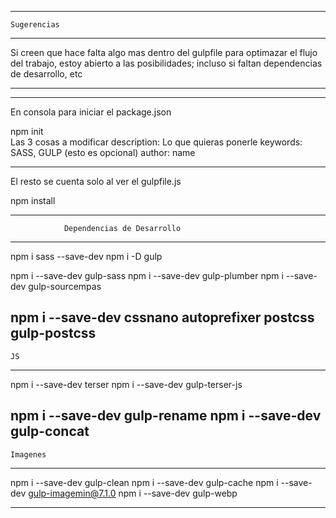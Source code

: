 -----------------------------------------------------------------------
    Sugerencias 
-----------------------------------------------------------------------

Si creen que hace falta algo mas dentro del gulpfile para optimazar el 
flujo del trabajo, estoy abierto a las posibilidades; incluso si faltan
dependencias de desarrollo, etc

-----------------------------------------------------------------------
-----------------------------------------------------------------------
En consola para iniciar el package.json

npm init  
Las 3 cosas a modificar
    description: Lo que quieras ponerle
    keywords: SASS, GULP (esto es opcional)
    author: name

---------------------------------------------------------------
El resto se cuenta solo al ver el gulpfile.js

npm install

---------------------------------------------------------------
                Dependencias de Desarrollo
---------------------------------------------------------------
npm i sass --save-dev
npm i -D gulp

npm i --save-dev gulp-sass
npm i --save-dev gulp-plumber
npm i --save-dev gulp-sourcempas

npm i --save-dev cssnano autoprefixer postcss gulp-postcss
---------------------------------------------------------------
    JS 
---------------------------------------------------------------
npm i --save-dev terser
npm i --save-dev gulp-terser-js

npm i --save-dev gulp-rename
npm i --save-dev gulp-concat
---------------------------------------------------------------
    Imagenes
---------------------------------------------------------------
npm i --save-dev gulp-clean
npm i --save-dev gulp-cache
npm i --save-dev gulp-imagemin@7.1.0
npm i --save-dev gulp-webp

---------------------------------------------------------------

